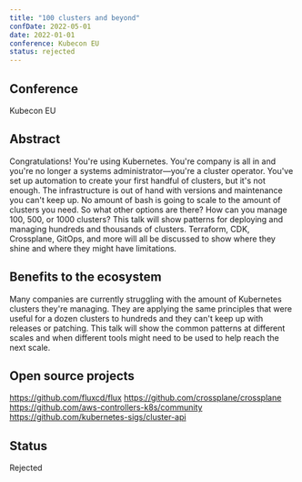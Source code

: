 ```yaml
---
title: "100 clusters and beyond"
confDate: 2022-05-01
date: 2022-01-01
conference: Kubecon EU
status: rejected
---
```


## Conference
Kubecon EU

## Abstract
Congratulations! You're using Kubernetes. You're company is all in and you're no longer a systems administrator—you're a cluster operator. You've set up automation to create your first handful of clusters, but it's not enough. The infrastructure is out of hand with versions and maintenance you can't keep up. No amount of bash is going to scale to the amount of clusters you need.
So what other options are there? How can you manage 100, 500, or 1000 clusters? This talk will show patterns for deploying and managing hundreds and thousands of clusters. Terraform, CDK, Crossplane, GitOps, and more will all be discussed to show where they shine and where they might have limitations.

## Benefits to the ecosystem
Many companies are currently struggling with the amount of Kubernetes clusters they're managing. They are applying the same principles that were useful for a dozen clusters to hundreds and they can't keep up with releases or patching.
This talk will show the common patterns at different scales and when different tools might need to be used to help reach the next scale.

## Open source projects
https://github.com/fluxcd/flux
https://github.com/crossplane/crossplane
https://github.com/aws-controllers-k8s/community
https://github.com/kubernetes-sigs/cluster-api

## Status
Rejected
